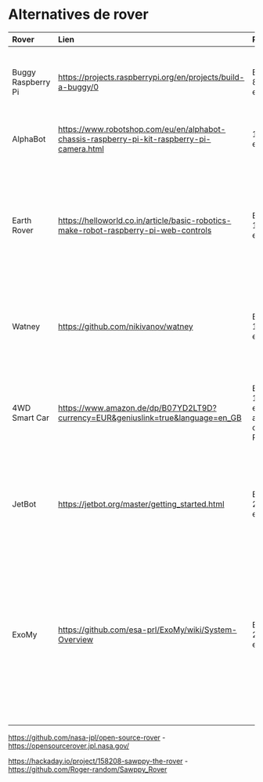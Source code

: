 # Alternatives de rover

Rover | Lien | Prix | Complexité | Notes
 :--- | :--- | :--- | :--- | :--- 
Buggy Raspberry Pi | https://projects.raspberrypi.org/en/projects/build-a-buggy/0 | Environ 80 euros | + | Un tutoriel très clair pour construire un buggy Raspberry Pi. Le CamJam EduKit peut être utilisé pour la fabrication
AlphaBot | https://www.robotshop.com/eu/en/alphabot-chassis-raspberry-pi-kit-raspberry-pi-camera.html | 115 euros|+|Kit 'clef-en-main', incluant carte Raspberry Pi et caméra
Earth Rover | https://helloworld.co.in/article/basic-robotics-make-robot-raspberry-pi-web-controls |Environ 100 euros| ++| Robot à 4 roues. La construction reste simple, mais le détail des composants n'est pas complètement spécifié. De nombreuses activités Rover/IA sont proposées en plus de la construction du rover.
Watney | https://github.com/nikivanov/watney | Environ 100 euros|++|Autre rover à 4 roues, avec une bonne documentation. Nécessite une imprimante 3D pour le chassis
4WD Smart Car | https://www.amazon.de/dp/B07YD2LT9D?currency=EUR&geniuslink=true&language=en_GB | Environ 100 euros avec carte RPi| ++| Un rover sympa, plus complexe à construire, mais avec de bons tutoriels pour la construction et la programmation. Instructions détaillées ici: https://git.io/JeGOH
JetBot | https://jetbot.org/master/getting_started.html | Environ 200 euros|+++|Basé sur le Jetson Nano. Très performant et l'état de l'art pour un Rover IA. Nécessite de bonnes compétences Linux et Python.
ExoMy | https://github.com/esa-prl/ExoMy/wiki/System-Overview |Environ 250 euros|++++| Rover 'martien' Do-It-Yourself proposé par une équipe de chercheurs à l'Agence Spatiale Européenne. Conception plus complexe (et coûteuse) que les autres alternatives. Demande à la fois du temps, et de bonnes compétences en robotique, mais le résultat est très sympa! 

https://github.com/nasa-jpl/open-source-rover - https://opensourcerover.jpl.nasa.gov/

https://hackaday.io/project/158208-sawppy-the-rover - https://github.com/Roger-random/Sawppy_Rover

